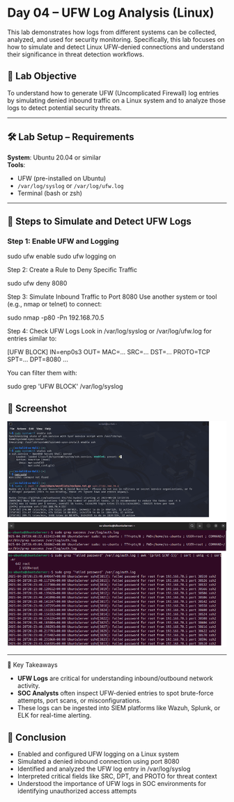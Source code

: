 # Day 04 – UFW Log Analysis (Linux)

This lab demonstrates how logs from different systems can be collected, analyzed, and used for security monitoring. Specifically, this lab focuses on how to simulate and detect Linux UFW-denied connections and understand their significance in threat detection workflows.

## 🧪 Lab Objective
To understand how to generate UFW (Uncomplicated Firewall) log entries by simulating denied inbound traffic on a Linux system and to analyze those logs to detect potential security threats.

---
## 🛠️ Lab Setup – Requirements

**System**: Ubuntu 20.04 or similar  
**Tools**:
- UFW (pre-installed on Ubuntu)
- `/var/log/syslog` or `/var/log/ufw.log`
- Terminal (bash or zsh)

---

## 🧪 Steps to Simulate and Detect UFW Logs

### Step 1: Enable UFW and Logging

sudo ufw enable
sudo ufw logging on


Step 2: Create a Rule to Deny Specific Traffic

sudo ufw deny 8080

Step 3: Simulate Inbound Traffic to Port 8080
Use another system or tool (e.g., nmap or telnet) to connect:

sudo nmap -p80 -Pn 192.168.70.5

Step 4: Check UFW Logs
Look in /var/log/syslog or /var/log/ufw.log for entries similar to:

[UFW BLOCK] IN=enp0s3 OUT= MAC=... SRC=... DST=... PROTO=TCP SPT=... DPT=8080 ...

You can filter them with:

sudo grep 'UFW BLOCK' /var/log/syslog


## 📸 Screenshot

<p align="center">
  <img src="https://raw.githubusercontent.com/suneetasharma/SOC-Hands-On-Challenge/main/Screenshots/Day04-UFW-Denied_Compressed.png" alt="UFW Screenshot" width="600" />
</p>

---

🧠 Key Takeaways
- **UFW Logs** are critical for understanding inbound/outbound network activity.
- **SOC Analysts** often inspect UFW-denied entries to spot brute-force attempts, port scans, or misconfigurations.
- These logs can be ingested into SIEM platforms like Wazuh, Splunk, or ELK for real-time alerting.


## 🎯 Conclusion
- Enabled and configured UFW logging on a Linux system
- Simulated a denied inbound connection using port 8080
- Identified and analyzed the UFW log entry in /var/log/syslog
- Interpreted critical fields like SRC, DPT, and PROTO for threat context
- Understood the importance of UFW logs in SOC environments for identifying unauthorized access attempts
